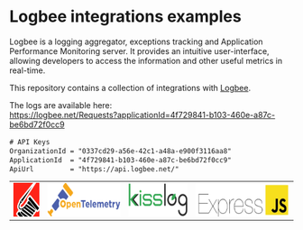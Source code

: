 # Logbee integrations examples

Logbee is a logging aggregator, exceptions tracking and Application Performance Monitoring server.
It provides an intuitive user-interface, allowing developers to access the information and other useful metrics in real-time.

This repository contains a collection of integrations with [Logbee](https://github.com/catalingavan/logBee-app).

The logs are available here: <br>
https://logbee.net/Requests?applicationId=4f729841-b103-460e-a87c-be6bd72f0cc9

```
# API Keys
OrganizationId = "0337cd29-a56e-42c1-a48a-e900f3116aa8"
ApplicationId  = "4f729841-b103-460e-a87c-be6bd72f0cc9"
ApiUrl         = "https://api.logbee.net/"
```

<table>
    <tr>
        <td>
            <a href="/Serilog" title="Serilog">
                <img alt="Serilog" src="/assets/serilog-72.png?v1" height="60" />
            </a>
        </td>
        <td>
            <a href="/OpenTelemetry" title="OpenTelemetry">
                <img alt="OpenTelemetry" src="/assets/OpenTelemetry-62.png?v1" height="60" />
            </a>
        </td>
        <td>
            <a href="/KissLog" title="KissLog">
                <img alt="KissLog" src="/assets/kisslog-64.png?v1" height="60" />
            </a>
        </td>
        <td>
            <a href="/ExpressJS" title="ExpressJS">
                <img alt="ExpressJS" src="/assets/expressjs-72.png?v1" height="60" />
            </a>
        </td>
    </tr>
</table>

